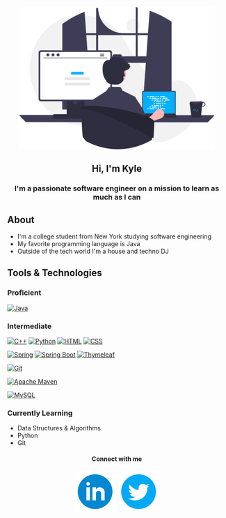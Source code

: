 <div id="header" align="center">
    <img src="images/programmer.svg" width="450px" alt="programmer">
    <h2>Hi, I'm Kyle</h2>
</div>

<h3 align="center">I'm a passionate software engineer on a mission to learn as much as I can</h3>

## About
* I'm a college student from New York studying software engineering
* My favorite programming language is Java
* Outside of the tech world I'm a house and techno DJ

## Tools & Technologies
### Proficient
[![Java](https://img.shields.io/badge/-Java-007396?logo=Java&labelColor=gray&style=for-the-badge)](https://jdk.java.net/17/)

### Intermediate
[![C++](https://img.shields.io/badge/-C++-00599C?logo=Cplusplus&labelColor=gray&style=for-the-badge)](https://cplusplus.com/) [![Python](https://img.shields.io/badge/-Python-3776AB?logo=Python&logoColor=white&labelColor=gray&style=for-the-badge)](http://python.org) [![HTML](https://img.shields.io/badge/-HTML-E34F26?logo=html5&logoColor=white&labelColor=gray&style=for-the-badge)](https://developer.mozilla.org/en-US/docs/Web/HTML) [![CSS](https://img.shields.io/badge/-CSS-1572B6?logo=css3&logoColor=white&labelColor=gray&style=for-the-badge)](https://developer.mozilla.org/en-US/docs/Web/HTML)

[![Spring](https://img.shields.io/badge/-Spring-6DB33F?logo=spring&logoColor=white&labelColor=gray&style=for-the-badge)](https://spring.io) [![Spring Boot](https://img.shields.io/badge/-Spring%20Boot-6DB33F?logo=springboot&logoColor=white&labelColor=gray&style=for-the-badge)](https://spring.io) [![Thymeleaf](https://img.shields.io/badge/-Thymeleaf-005F0F?logo=thymeleaf&logoColor=white&labelColor=gray&style=for-the-badge)](https://www.thymeleaf.org)

[![Git](https://img.shields.io/badge/-Git-F05032?logo=git&logoColor=white&labelColor=gray&style=for-the-badge)](https://git-scm.com/)

[![Apache Maven](https://img.shields.io/badge/-Maven-C71A36?&logo=Apache%20Maven&logoColor=white&labelColor=grey&style=for-the-badge)](https://maven.apache.org/)

[![MySQL](https://img.shields.io/badge/-MySQL-4479A1?&logo=mysql&logoColor=white&labelColor=grey&style=for-the-badge)](https://maven.apache.org/)


### Currently Learning
* Data Structures & Algorithms
* Python
* Git

<h4 align="center">Connect with me</h4>
<p align="center">
    <a href="https://www.linkedin.com/in/kyleryvn/"><img src="images/logos/linkedin-circle.svg"></a> <img src="images/logos/twitter-circle.svg">
</p>
